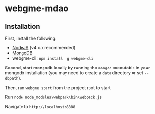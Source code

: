 # webgme-mdao
## Installation
First, install the following:
- [NodeJS](https://nodejs.org/en/) (v4.x.x recommended)
- [MongoDB](https://www.mongodb.com/)
- webgme-cli: `npm install -g webgme-cli`

Second, start mongodb locally by running the `mongod` executable in your mongodb installation (you may need to create a `data` directory or set `--dbpath`).

Then, run `webgme start` from the project root to start.

Run `node node_modules\webpack\bin\webpack.js`

Navigate to `http://localhost:8888`
